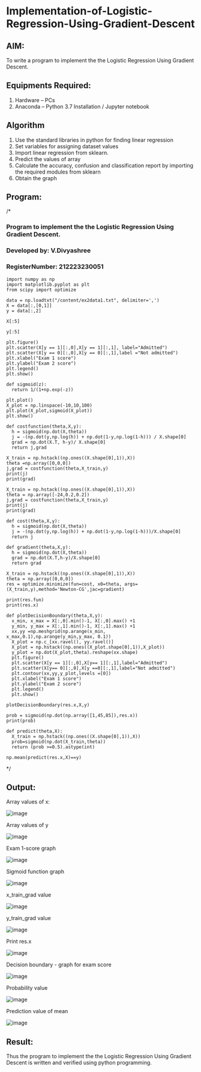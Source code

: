 # Implementation-of-Logistic-Regression-Using-Gradient-Descent

## AIM:
To write a program to implement the the Logistic Regression Using Gradient Descent.

## Equipments Required:
1. Hardware – PCs
2. Anaconda – Python 3.7 Installation / Jupyter notebook

## Algorithm
1. Use the standard libraries in python for finding linear regression
2. Set variables for assigning dataset values
3. Import linear regression from sklearn.
4. Predict the values of array
5. Calculate the accuracy, confusion and classification report by importing the required modules from sklearn
6. Obtain the graph

## Program:

/*
### Program to implement the the Logistic Regression Using Gradient Descent.
### Developed by: V.Divyashree
### RegisterNumber:  212223230051
```
import numpy as np
import matplotlib.pyplot as plt
from scipy import optimize

data = np.loadtxt("/content/ex2data1.txt", delimiter=',')
X = data[:,[0,1]]
y = data[:,2]

X[:5]

y[:5]

plt.figure()
plt.scatter(X[y == 1][:,0],X[y == 1][:,1], label="Admitted")
plt.scatter(X[y == 0][:,0],X[y == 0][:,1],label ="Not admitted")
plt.xlabel("Exam 1 score")
plt.ylabel("Exam 2 score")
plt.legend()
plt.show()

def sigmoid(z):
  return 1/(1+np.exp(-z))

plt.plot()
X_plot = np.linspace(-10,10,100)
plt.plot(X_plot,sigmoid(X_plot))
plt.show()

def costfunction(theta,X,y):
  h = sigmoid(np.dot(X,theta))
  j = -(np.dot(y,np.log(h)) + np.dot(1-y,np.log(1-h))) / X.shape[0]
  grad = np.dot(X.T, h-y)/ X.shape[0]
  return j,grad

X_train = np.hstack((np.ones((X.shape[0],1)),X))
theta =np.array([0,0,0])
j,grad = costfunction(theta,X_train,y)
print(j)
print(grad)

X_train = np.hstack((np.ones((X.shape[0],1)),X))
theta = np.array([-24,0.2,0.2])
j,grad = costfunction(theta,X_train,y)
print(j)
print(grad)

def cost(theta,X,y):
  h = sigmoid(np.dot(X,theta))
  j = -(np.dot(y,np.log(h)) + np.dot(1-y,np.log(1-h)))/X.shape[0]
  return j

def gradient(theta,X,y):
  h = sigmoid(np.dot(X,theta))
  grad = np.dot(X.T,h-y)/X.shape[0]
  return grad

X_train = np.hstack((np.ones((X.shape[0],1)),X))
theta = np.array([0,0,0])
res = optimize.minimize(fun=cost, x0=theta, args=(X_train,y),method='Newton-CG',jac=gradient)

print(res.fun)
print(res.x)

def plotDecisionBoundary(theta,X,y):
  x_min, x_max = X[:,0].min()-1, X[:,0].max() +1
  y_min, y_max = X[:,1].min()-1, X[:,1].max() +1
  xx,yy =np.meshgrid(np.arange(x_min, x_max,0.1),np.arange(y_min,y_max, 0.1))
  X_plot = np.c_[xx.ravel(), yy.ravel()]
  X_plot = np.hstack((np.ones((X_plot.shape[0],1)),X_plot))
  y_plot = np.dot(X_plot,theta).reshape(xx.shape)
  plt.figure()
  plt.scatter(X[y == 1][:,0],X[y== 1][:,1],label="Admitted")
  plt.scatter(X[y== 0][:,0],X[y ==0][:,1],label="Not admitted")
  plt.contour(xx,yy,y_plot,levels =[0])
  plt.xlabel("Exam 1 score")
  plt.ylabel("Exam 2 score")
  plt.legend()
  plt.show()

plotDecisionBoundary(res.x,X,y)

prob = sigmoid(np.dot(np.array([1,45,85]),res.x))
print(prob)

def predict(theta,X):
  X_train = np.hstack((np.ones((X.shape[0],1)),X))
  prob=sigmoid(np.dot(X_train,theta))
  return (prob >=0.5).astype(int)

np.mean(predict(res.x,X)==y)
```
*/


## Output:
Array values of x:

![image](https://github.com/divya280/-Implementation-of-Logistic-Regression-Using-Gradient-Descent/assets/82276099/e6b2426d-19ad-40e5-969a-9ee81ac53334)

Array values of y

![image](https://github.com/divya280/-Implementation-of-Logistic-Regression-Using-Gradient-Descent/assets/82276099/75c139ff-4837-4456-a6bc-f4cd13071034)

Exam 1-score graph

![image](https://github.com/divya280/-Implementation-of-Logistic-Regression-Using-Gradient-Descent/assets/82276099/8b45d334-057f-452c-acb0-487a661e14c1)

Sigmoid function graph

![image](https://github.com/divya280/-Implementation-of-Logistic-Regression-Using-Gradient-Descent/assets/82276099/531accc8-345a-420a-842c-a1fbcb40c99d)

x_train_grad value

![image](https://github.com/divya280/-Implementation-of-Logistic-Regression-Using-Gradient-Descent/assets/82276099/109c3367-77bc-4103-a944-f2a514a62d85)

y_train_grad value

![image](https://github.com/divya280/-Implementation-of-Logistic-Regression-Using-Gradient-Descent/assets/82276099/6e19e331-1d42-4630-afad-f8dc31499157)

Print res.x

![image](https://github.com/divya280/-Implementation-of-Logistic-Regression-Using-Gradient-Descent/assets/82276099/77c27d55-1358-477c-9327-6da9aca04c10)

Decision boundary - graph for exam score

![image](https://github.com/divya280/-Implementation-of-Logistic-Regression-Using-Gradient-Descent/assets/82276099/939df1de-cb3f-40e5-817e-bfad885284a8)

Probability value

![image](https://github.com/divya280/-Implementation-of-Logistic-Regression-Using-Gradient-Descent/assets/82276099/11e955a6-15d3-4eeb-92f9-e7bd568f8fac)

Prediction value of mean

![image](https://github.com/divya280/-Implementation-of-Logistic-Regression-Using-Gradient-Descent/assets/82276099/2b52624e-04f0-4981-a315-fd73a1aa1a07)

## Result:
Thus the program to implement the the Logistic Regression Using Gradient Descent is written and verified using python programming.

